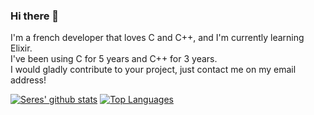 ### Hi there 👋

I'm a french developer that loves C and C++, and I'm currently learning Elixir.  
I've been using C for 5 years and C++ for 3 years.  
I would gladly contribute to your project, just contact me on my email address!  

[![Seres' github stats](https://github-readme-stats.vercel.app/api?username=seres67&theme=radical&count_private=true&show_icons=true)](https://github.com/anuraghazra/github-readme-stats)
[![Top Languages](https://github-readme-stats.vercel.app/api/top-langs/?username=seres67&layout=compact&theme=radical&hide=javascript,html,css,java,python&langs_count=10)](https://github.com/anuraghazra/github-readme-stats)
